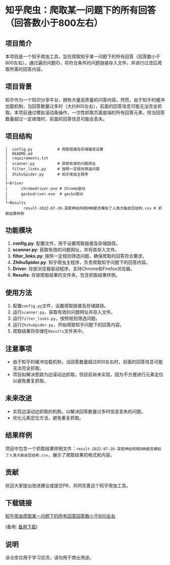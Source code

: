 # 知乎爬虫：爬取某一问题下的所有回答（回答数小于800左右）

## 项目简介

本项目是一个知乎爬虫工具，旨在爬取知乎某一问题下的所有回答（回答数小于800左右）。通过遍历问题ID，将符合条件的问题链接存入文件，并进行过滤后爬取所需的回答内容。

## 项目背景

知乎作为一个知识分享平台，拥有大量高质量的问答内容。然而，由于知乎的缓冲加载机制，当回答数量过多时（大约800左右），前面的回答信息可能无法完全抓取。本项目通过模拟滚动条操作，一次性抓取页面底端的所有回答元素，但当回答数量超过一定阈值时，前面的回答信息可能会丢失。

## 项目结构

```
│  config.py           # 爬取链接及存储路径设置
│  README.md
│  requirements.txt
│  scanner.py          # 获取有效的问题网址
│  filter_links.py     # 按照一定规则筛选问题
│  ZhihuSpider.py      # 知乎爬虫主程序
│
├─Driver
│      chromedriver.exe # Chrome驱动
│      geckodriver.exe  # gecko驱动
│
└─Results
        result-2022-07-28-深度神经网络DNN是否模拟了人类大脑皮层结构.csv # 抓取结果样例
```

## 功能模块

1. **config.py**: 配置文件，用于设置爬取链接及存储路径。
2. **scanner.py**: 获取有效的问题网址，并将其存入文件。
3. **filter_links.py**: 按照一定规则筛选问题，确保爬取的回答符合要求。
4. **ZhihuSpider.py**: 知乎爬虫主程序，负责爬取知乎问题下的回答内容。
5. **Driver**: 存放浏览器驱动程序，支持Chrome和Firefox浏览器。
6. **Results**: 存放爬取结果的文件夹，包含抓取结果样例。

## 使用方法

1. 配置`config.py`文件，设置爬取链接及存储路径。
2. 运行`scanner.py`，获取有效的问题网址并存入文件。
3. 运行`filter_links.py`，按照规则筛选问题。
4. 运行`ZhihuSpider.py`，开始爬取知乎问题下的回答内容。
5. 爬取结果将存储在`Results`文件夹中。

## 注意事项

- 由于知乎的缓冲加载机制，当回答数量超过800左右时，前面的回答信息可能无法完全抓取。
- 项目拟解决思路为边滚动边抓取，但目前尚未实现，因为不方便进行元素定位以避免重复抓取。

## 未来改进

- 实现边滚动边抓取的机制，以解决回答数量过多时信息丢失的问题。
- 优化元素定位方法，避免重复抓取。

## 结果样例

项目中包含一个抓取结果样例文件：`result-2022-07-28-深度神经网络DNN是否模拟了人类大脑皮层结构.csv`，展示了爬取结果的格式和内容。

## 贡献

欢迎大家提出改进建议或提交PR，共同完善这个知乎爬虫工具。

## 下载链接
[知乎爬虫爬取某一问题下的所有回答回答数小于800左右](https://pan.quark.cn/s/3ec9f5f1c8e2) 

(备用: [备用下载](https://pan.baidu.com/s/1hyXDnq01FQbMuujmXS3RtA?pwd=1234))

## 说明

该仓库仅用于学习交流，请勿用于商业用途。
